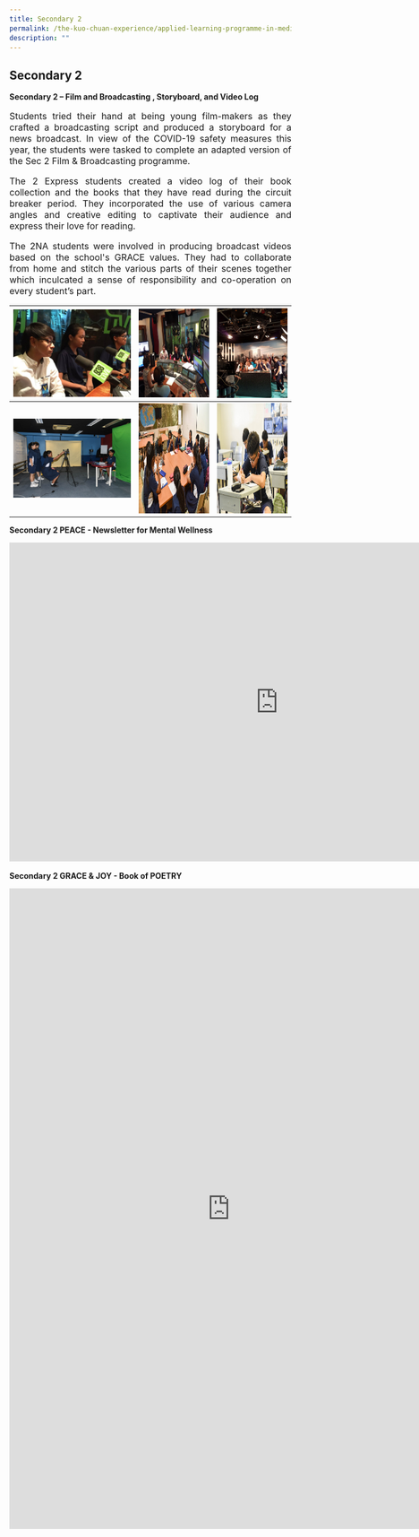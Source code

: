 ```yaml
---
title: Secondary 2
permalink: /the-kuo-chuan-experience/applied-learning-programme-in-media-literacy/secondary-2/
description: ""
---
```

## Secondary 2

**Secondary 2 – Film and Broadcasting , Storyboard, and Video Log**



<p style="text-align: justify;font-size:16px;">
Students tried their hand at being young film-makers as they crafted a broadcasting script and produced a storyboard for a news broadcast.   In view of the COVID-19 safety measures this year, the students were tasked to complete an adapted version of the Sec 2 Film &amp; Broadcasting programme. </p>

<p style="text-align: justify;font-size:16px;">
The 2 Express students created a video log of their book collection and the books that they have read during the circuit breaker period. They incorporated the use of various camera angles and creative editing to captivate their audience and express their love for reading. </p>  

 <p style="text-align: justify;font-size:16px;">
The 2NA students were involved in producing broadcast videos based on the school's GRACE values. They had to collaborate from home and stitch the various parts of their scenes together which inculcated a sense of responsibility and co-operation on every student’s part.</p>
 
 <table>
<thead>
  <tr>
    <th><img src="/images/The%20Kuo%20Chuan%20Experience/ALP%20In%20Media%20Literacy/ALP%20Secondary%202%201.jpg" width="295" height="156"></th>
    <th><img src="/images/The%20Kuo%20Chuan%20Experience/ALP%20In%20Media%20Literacy/ALP%20Secondary%202%202.jpg" width="295" height="158"></th>
    <th><img src="/images/The%20Kuo%20Chuan%20Experience/ALP%20In%20Media%20Literacy/ALP%20Secondary%202%203.jpg" width="293" height="160"></th>
  </tr>
</thead>
<tbody>
  <tr>
    <td><img src="/images/The%20Kuo%20Chuan%20Experience/ALP%20In%20Media%20Literacy/ALP%20Secondary%202%204.png"></td>
    <td><img src="/images/The%20Kuo%20Chuan%20Experience/ALP%20In%20Media%20Literacy/ALP%20Secondary%202%205.png" width="295" height="197"></td>
    <td><img src="/images/The%20Kuo%20Chuan%20Experience/ALP%20In%20Media%20Literacy/ALP%20Secondary%202%206.png" width="292" height="197"></td>
  </tr>
</tbody>
</table>


**Secondary 2 PEACE - Newsletter for Mental Wellness**

<iframe src="https://docs.google.com/presentation/d/e/2PACX-1vRGx6KhSwzedw0A71xF93302QuZOkyGTSzJBQ7ZY5Byxs7rGWgxQbBoMXpC-L-bstnvbb-HDHV1fEP6/embed?start=true&amp;loop=true&amp;delayms=10000" frameborder="0" width="960" height="569" allowfullscreen="true"></iframe>

**Secondary 2 GRACE &amp; JOY - Book of POETRY**
<iframe src="https://docs.google.com/presentation/d/e/2PACX-1vT6rRfVXWD9i-LO6Jfx7SfIuI2jcl9wV6QSkUKLnRVnS9SsoxW-h6URvGRnFQjKxwk7iodau5Y2FXOd/embed?start=true&amp;loop=true&amp;delayms=3000" frameborder="0" width="787" height="1143" allowfullscreen="true"></iframe>